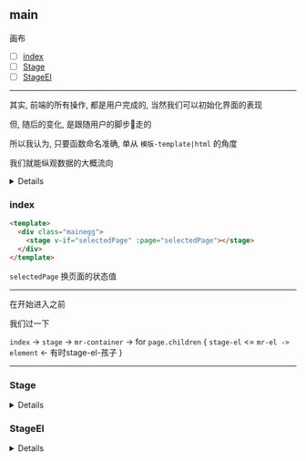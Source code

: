 ## main

画布

- [ ] [index](#index)
- [ ] [Stage](#stage)
- [ ] [StageEl](#stageel)

---

其实, 前端的所有操作, 都是用户完成的, 当然我们可以初始化界面的表现

但, 随后的变化, 是跟随用户的脚步👣走的

所以我认为, 只要函数命名准确, 单从 `模版-template|html` 的角度

我们就能纵观数据的大概流向

<details>

说到底不就是

全局缓存「vuex」+ 本地缓存」+ 局部缓存「单个Vux」+ 远程缓存「Api」 = 数据 

显示 + 隐藏 .etc = 视图 

同步 + 异步 + 过滤 + Api请求「甚至可以归类成异步」= 行为 

所以才叫 `MvvC` - `Vue`

</details>

### index

``` html
<template>
  <div class="mainegg">
    <stage v-if="selectedPage" :page="selectedPage"></stage>
  </div>
</template>
```

`selectedPage` 换页面的状态值

---

在开始进入之前

我们过一下

`index` -> `stage` -> `mr-container` -> for `page.children` {
  `stage-el`  <= `mr-el -> element` <- 有时stage-el-孩子
}



---

### Stage

<details>

``` html
<!-- selectedElements 每个页面下的活动元素 -->
  <mr-container
    :id="page.id"
    :style="pageStyles" 
    :class="[page.classes, {stage: true}]"
    :activeElements="selectedElements"
    @arrows="arrowsHandler"
    @moving="movingHandler"
    @movestop="moveStopHandler"
    @resizestop="resizeStopHandler"
    @selectstop="selectStopHandler"
    @clearselection="clearSelectionHandler"
    @delete="deleteHandler"
    @copy="copyHandler"
    @cut="cutHandler"
    @paste="pasteHandler"
    @drop="dropHandler"
    @undo="$root.$emit('undo')"
    @redo="$root.$emit('redo')"
  >

```

### children-use

`children` 被 `stage-el` 分了

``` js
    <stage-el
      v-for="element in page.children"
      :key="element.id"
      :elem="element">
    </stage-el>

  </mr-container>
```

这里各种@操作


---

在这之前, 我们看到 `mr-container` 组件

主要是把 `快捷键`与`对应的@***操作`联系起来

而且, 所有的操作都是通过, `mr-container` 先的

- [x] [mr-container explain](./mr-container.md) <==== 先看这里

同时也是, 点按拖动, 放下的起点

---

第一步
- [x] [`@selectstop="selectStopHandler"`](#selectstop)  括起来一/多个元素

需要选择
- [x] [`@arrows="arrowsHandler"`](#arrows)  箭头移动
- [x] [`@moving="movingHandler"`](#moving)  移动样式变化
- [x] [`@movestop="moveStopHandler"`](#movestop)  移动停止, 样式变化
- [x] [`@resizestop="resizeStopHandler"`](#resizestop)  大小变化
- [x] [`@clearselection="clearSelectionHandler"`](#clearselection)  清空选择
- [x] [`@delete="deleteHandler"`](#delete)  删除
- [x] [`@copy="copyHandler"`](#copy)  复制
- [x] [`@cut="cutHandler"`](#cut)  剪切
- [x] [`@paste="pasteHandler"`](#paste)  粘贴

已经按住了
- [x] [`@drop="dropHandler"`](#drop)  放下 

不需要选择
- [x] [`@undo="$root.$emit('undo')"`](#undo) 回退
- [x] [`@redo="$root.$emit('redo')"`](#redo) 复原

[>> $emit('undo')+$emit('redo')](./readme.md#redoundo)

---

### selectstop

> 有许多操作, 都需要知道操作的对象是哪个, 这里只是 括起来的操作

> 当然还有 

- [x] [直接点 元素的操作](#activated)

<details>

``` js
    selectStopHandler (selectionBox) {
      if ((selectionBox.top === selectionBox.bottom && selectionBox.left === selectionBox.right) ||
          (this.page.children.length === 0)) return
    // 页面中要有 元素, 还要 有选择痕迹

// 然后自然就是 计算 元素是否在这个范围
      let selectedElements = []
      this.page.children.forEach(childEl => {
        const child = (childEl.global) ? {...childEl, ...this.getComponentRef(childEl), id: childEl.id} : childEl

        let childTop = getComputedProp('top', child)
        let childLeft = getComputedProp('left', child)
        let childBottom = getComputedProp('height', child, this.page) + childTop
        let childRight = getComputedProp('width', child, this.page) + childLeft

        if (((childTop <= selectionBox.bottom) && (childLeft <= selectionBox.right) &&
            (childBottom >= selectionBox.top) && (childRight >= selectionBox.left)) ||
            ((childTop <= selectionBox.bottom) && (childRight >= selectionBox.left) &&
            (childBottom >= selectionBox.top) && (childLeft <= selectionBox.right))) {
          selectedElements.push(child)
        }
      })
// 添加 全局存储
      if (selectedElements.length > 0) {
        this._addSelectedElements(selectedElements) 
// 注意是 _addSelectedElements s s s
      }
    },
```

</details>

---


### arrows

> 在选择了元素 , 通过箭头按键移动

<details>

``` js
    arrowsHandler ({direction, shiftKey}) {
      if (this.selectedElements.length > 0) { // 有选择
        let diff = shiftKey ? 10 : 1

        let addedTop = 0
        let addedBottom = 0
        let addedLeft = 0
        let addedRight = 0

        switch (direction) {
          case 'up': addedTop -= diff; addedBottom += diff; addedLeft = addedRight = null; break
          case 'down': addedBottom -= diff; addedTop += diff; addedLeft = addedRight = null; break
          case 'left': addedLeft -= diff; addedRight += diff; addedTop = addedBottom = null; break
          case 'right': addedRight -= diff; addedLeft += diff; addedTop = addedBottom = null; break
        }

        this.selectedElements.map(el => {
          let compTop = getComputedProp('top', el)
          let compBottom = getComputedProp('bottom', el)
          let compLeft = getComputedProp('left', el)
          let compRight = getComputedProp('right', el)

          let top = (addedTop && ((compTop + addedTop) >= 0) && ((compBottom + addedBottom) >= 0))
            ? (compTop + addedTop) : null
          let bottom = (addedBottom && ((compBottom + addedBottom) >= 0) && ((compTop + addedTop) >= 0))
            ? (compBottom + addedBottom) : null
          let left = (addedLeft && ((compLeft + addedLeft) >= 0) && ((compRight + addedRight) >= 0))
            ? (compLeft + addedLeft) : null
          let right = (addedRight && ((compRight + addedRight) >= 0) && ((compLeft + addedLeft) >= 0))
            ? (compRight + addedRight) : null

          if (top || bottom || left || right) {
            this.moveElement({ elId: el.id, pageId: this.page.id, top, bottom, left, right })
          }
        })
        this.rebaseSelectedElements() // 每个选择元素 重新装载 全局存储
      }
    },
```
</details>

---

### Moving

> 移动时候, 是否容器的计算 是一个鼠标样式变化

<details>

``` js
    movingHandler (absMouseX, absMouseY) {
      this.dropContainer = this.getContaineggOnPoint(absMouseX, absMouseY)
// 1. 鼠标位置所有的元素
// 2. 确定是 容器 且 不是组件 且 不是父 且 不是自己/子


      this.toggleDroppableCursor(!!this.dropContainer) // 是否能添加到容器 鼠标显示➕
    },
```

</details>

---

### Movestop

> 移动停下后， 计算是否 脱离父辈

<details>

``` js
    moveStopHandler (moveStopData) {
      const containegg = this.getContaineggOnPoint(moveStopData.absMouseX, moveStopData.absMouseY)
      
      const parentId = containegg ? containegg.id : null
// parentId 如果有 证明要 跳出来
      moveStopData.moveElData.map(moveData => this.moveElement({
// moveElement 全局 action
// 1. -改变元素父辈
// 2. 改变 鼠标与原位置的计算位置
        ...moveData,
        pageId: this.page.id,
        parentId,
        mouseX: moveStopData.relMouseX,
        mouseY: moveStopData.relMouseY
      }))

      this.rebaseSelectedElements()
      this.toggleDroppableCursor(false)
      this.dropContainer = null
    },
```

</details>

---

### Resizestop

> 缩放 停止后, 前端样式, 已经变化， 我们还要把 全局存储改变

<details>

``` js
    resizeStopHandler (resStopData) {
      resStopData.map(resElData => this.resizeElement({...resElData, pageId: this.page.id}))
// resizeElement
// 对每个元素 更新
      this.rebaseSelectedElements()
    },
```

</details>

---

### Clearselection

> 清空 全局选择元素

<details>

`mr-container` 运行 `$emit('clearselection')`

`@clearselection="clearSelectionHandler"`

``` js
    clearSelectionHandler () {
      if (this.selectedElements.length > 0) this._clearSelectedElements()
    },
```

</details>

---

### Delete

> 删除

<details>

``` js
    deleteHandler () {
      if (this.selectedElements.length > 0) {
        this.selectedElements.map(el => this.removeElement({page: this.page, elId: el.id}))
      }
    },
```

</details>

---

### Copy

> 组件缓存 clipboard 先放好

<details>

``` js
    copyHandler () {
      if (this.selectedElements.length > 0) {
        this.clipboard = []
        this.selectedElements.map(el => this.clipboard.push(cloneDeep(el)))
      }
    },
```

</details>

---

### Cut

> 先放好, 再移除

<details>

``` js
    cutHandler () {
      if (this.selectedElements.length > 0) {
        this.clipboard = []
        this.selectedElements.map(el => {
          this.clipboard.push(cloneDeep(el))
          this.removeElement({page: this.page, elId: el.id})
        })
      }
    },
```

</details>

---

### Paste

> 将缓存, 放入全局

<details>

``` js
    pasteHandler () {
      if (this.clipboard.length > 0) {
        this.clipboard.map(el => {
          this.registerElement({pageId: this.page.id, el, global: el.global})
        })
      }
    },
```

</details>

---

### Drop

[要按住-dragstart 来自画笔](./editor.drawegg.md#dragstart)

[才能放下-drop](#drop)

<details>

``` html
    @drop="dropHandler"
```

``` js
    dropHandler (e) {
      const mainContainer = document.getElementById('main')
      let element = JSON.parse(e.dataTransfer.getData('text/plain'))
// 我们拿到了, 从 元素栏 那里 setData
      let height = getComputedProp('height', element, this.page)
      let width = getComputedProp('width', element, this.page)
      let top = e.pageY + mainContainer.scrollTop - mainContainer.offsetTop - this.$el.offsetTop - (height / 2)
      let left = e.pageX + mainContainer.scrollLeft - mainContainer.offsetLeft - this.$el.offsetLeft - (width / 2)
// 计算四边距离
      const fixedElement = fixElementToParentBounds({top, left, height, width}, this.page)
      element = {...element, ...fixedElement} // 统计

      this.registerElement({pageId: this.page.id, el: element, global: e.shiftKey})
// 再一次扔给, 所在页面的 children 列表
    },
```

如果你回到 元素栏 「点击和按住移动」, 

- 区别:也就是 四边距离

- 相同: `registerElement` -> 建立的元素 放入所在页面 的 `children` 列表

那么然后呢, `children` 列表 在哪里用到了[ 使用`children` 列表 >> ](#children-use)

</details>

---


### Undo

>

<details>

``` js

```

</details>

### Redo

>

<details>

``` js

```

</details>



</details>

### StageEl

<details>

``` js
import { mapState, mapMutations } from 'vuex'
import { _clearSelectedElements, _addSelectedElement } from '@/store/types'

import MrEl from '@/components/editor/common/mr-vue/MrEl'
import StageEl from './StageEl'

export default {
  name: 'stage-el',
  props: ['elem', 'isPlain'],
  components: { MrEl },
  render: function (createElement) {
    let elementO = (this.elem.global) ? {...this.elem, ...this.componentRef, id: this.elem.id} : this.elem

    let styles = elementO.styles
    if (this.isPlain && elementO.egglement) {
      styles = {
        ...elementO.styles,
        position: 'absolute',
        zIndex: elementO.zIndex,
        minWidth: elementO.minWidth,
        minHeight: elementO.minHeight,
        top: (typeof elementO.top === 'number') ? (elementO.top + 'px') : elementO.top,
        left: (typeof elementO.left === 'number') ? (elementO.left + 'px') : elementO.left,
        bottom: (typeof elementO.bottom === 'number') ? (elementO.bottom + 'px') : elementO.bottom,
        right: (typeof elementO.right === 'number') ? (elementO.right + 'px') : elementO.right,
        width: (typeof elementO.width === 'number') ? (elementO.width + 'px') : elementO.width,
        height: (typeof elementO.height === 'number') ? (elementO.height + 'px') : elementO.height
      }
    }

    const data = {
      'class': elementO.classes,
      'style': styles,
      'attrs': {
        id: elementO.id,
        'data-global': elementO.global,
        'data-egglement': elementO.egglement,
        'data-containegg': elementO.containegg,
        'data-componegg': elementO.componegg,
        'data-wrappegg': elementO.wrappegg,
        ...elementO.attrs
      }
    }

    let children = []
    if (elementO.text) {
      children.push(elementO.text)
    } else if (elementO.children) {
      for (let child of elementO.children) {
        children.push(createElement(StageEl, {
          'props': {
            elem: child,
            isPlain: elementO.componegg || elementO.wrappegg || this.isPlain
          }
        }))
      }
    }

    let stageElem
    if (this.isPlain) {
      stageElem = createElement(elementO.type, data, children)
    } else {
      let mrElProps = {
        active: this.isActive,
        left: elementO.left,
        top: elementO.top,
        right: elementO.right,
        bottom: elementO.bottom,
        zIndex: elementO.zIndex,
        width: elementO.width,
        height: elementO.height,
        minWidth: elementO.minWidth,
        minHeight: elementO.minHeight
      }

      stageElem = createElement(MrEl, {
        'props': (elementO.global) ? {...mrElProps, handles: null} : mrElProps,
        'on': { activated: this.activatedHandler }
      }, [ createElement(elementO.type, data, children) ])
    }

    return stageElem
  },
```

### getContaineggOnPoint
### toggleDroppableCursor

``` js
    getContaineggOnPoint (x, y) {
      const movingEggs = this.selectedElements
      const parentsIds = movingEggs.map(egg => egg.id.substring(0, egg.id.lastIndexOf('.')))
      const commonParentId = parentsIds.every((val, i, arr) => val === arr[0]) ? parentsIds[0] : null
      const elementsOnPoint = elementsFromPoint(x, y)

      for (let el of elementsOnPoint) {
        if (el.id === commonParentId) return null
        if ((el.dataset.mrContainer) ||
          (
            (el.dataset.containegg) &&
            (!el.dataset.componegg) &&
            (movingEggs.every(egg => !el.id.includes(egg.id)))
          )
        ) return el
      }
      return null
    },

    toggleDroppableCursor (isDroppable) {
      isDroppable
        ? document.documentElement.classList.add('droppable')
        : document.documentElement.classList.remove('droppable')
    },
```

### activated

其实又是一个 `on-emit`

- `'on': { activated: this.activatedHandler }`
- `on` -> `MrEl` {`$emit`}

``` js
// MrEl.vue
    @mousedown="e => $emit('activated', e)"
    @mousedown.meta.capture="e => $emit('activated', e)"
    @mousedown.ctrl.capture="e => $emit('activated', e)"
```
```js
// StageEl.vue
        'on': { activated: this.activatedHandler }

```
``` js
  computed: {
    isActive () {
      return (this.selectedElements.findIndex(el => el.id === this.elem.id) !== -1)
    },

    componentRef () {
      return this.projectComponents[this.projectComponents.findIndex(comp => comp.name === this.elem.name)]
    },

    ...mapState({
      selectedElements: state => state.app.selectedElements, // 点击元素这个会变
      projectComponents: state => state.project.components
    })
  },
  methods: {
    activatedHandler (e) {
      e.stopPropagation()
      e.preventDefault()

// 按住 shift 键 是 再加一个元素被选择
      if (e.shiftKey && !this.isActive) {
        this._addSelectedElement(this.elem)
// 注意是 _addSelectedElement
// no s
      } else if (!e.shiftKey && !this.isActive) {
// 不按住 shift 是， 只有一个元素被选择
        this._clearSelectedElements()
        this._addSelectedElement(this.elem)
      }
    },

    ...mapMutations([_clearSelectedElements, _addSelectedElement])
  }
}

```


</details>

